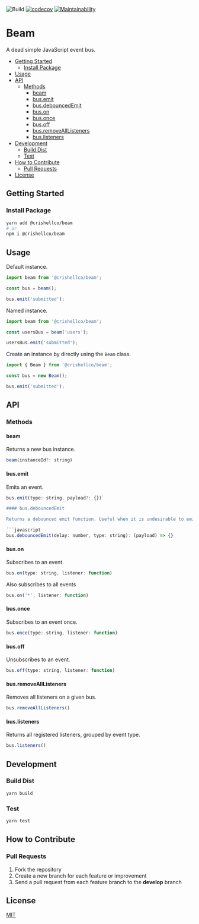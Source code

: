 ![Build](https://github.com/crishellco/beam/workflows/Build/badge.svg)
[![codecov](https://codecov.io/gh/crishellco/beam/branch/master/graph/badge.svg?token=M7N86U5GF7)](https://codecov.io/gh/crishellco/beam)
[![Maintainability](https://api.codeclimate.com/v1/badges/10d5790796ad8b2f166c/maintainability)](https://codeclimate.com/github/crishellco/beam/maintainability)

# Beam

A dead simple JavaScript event bus.

*   [Getting Started](#getting-started)
    *   [Install Package](#install-package)
*   [Usage](#usage)
*   [API](#api)
    *   [Methods](#methods)
        *   [beam](#factory)
        *   [bus.emit](#busemit)
        *   [bus.debouncedEmit](#busdebouncedemit)
        *   [bus.on](#buson)
        *   [bus.once](#busonce)
        *   [bus.off](#busoff)
        *   [bus.removeAllListeners](#busremovealllisteners)
        *   [bus.listeners](#buslisteners)
*   [Development](#development)
    *   [Build Dist](#build-dist)
    *   [Test](#test)
*   [How to Contribute](#how-to-contribute)
    *   [Pull Requests](#pull-requests)
*   [License](#license)

## Getting Started

### Install Package

```bash
yarn add @crishellco/beam
# or
npm i @crishellco/beam
```

## Usage

Default instance.

```javascript
import beam from '@crishellco/beam';

const bus = beam();

bus.emit('submitted');
```

Named instance.

```javascript
import beam from '@crishellco/beam';

const usersBus = beam('users');

usersBus.emit('submitted');
```

Create an instance by directly using the `Beam` class.

```javascript
import { Beam } from '@crishellco/beam';

const bus = new Beam();

bus.emit('submitted');
```

## API

### Methods

#### beam <a id="factory"></a>

Returns a new bus instance.

```javascript
beam(instanceId?: string)
```

#### bus.emit

Emits an event.

```javascript
bus.emit(type: string, payload?: {})`

#### bus.debouncedEmit

Returns a debounced emit function. Useful when it is undesirable to emit the same event many times in a short period of time.

```javascript
bus.debouncedEmit(delay: number, type: string): (payload) => {}
```

#### bus.on

Subscribes to an event.

```javascript
bus.on(type: string, listener: function)
```

Also subscribes to all events

```javascript
bus.on('*', listener: function)
```

#### bus.once

Subscribes to an event once.

```javascript
bus.once(type: string, listener: function)
```

#### bus.off

Unsubscribes to an event.

```javascript
bus.off(type: string, listener: function)
```

#### bus.removeAllListeners

Removes all listeners on a given bus.

```javascript
bus.removeAllListeners()
```

#### bus.listeners

Returns all registered listeners, grouped by event type.

```javascript
bus.listeners()
```

## Development

### Build Dist

```bash
yarn build
```

### Test

```bash
yarn test
```

## How to Contribute

### Pull Requests

1.  Fork the repository
2.  Create a new branch for each feature or improvement
3.  Send a pull request from each feature branch to the **develop** branch

## License

[MIT](http://opensource.org/licenses/MIT)

